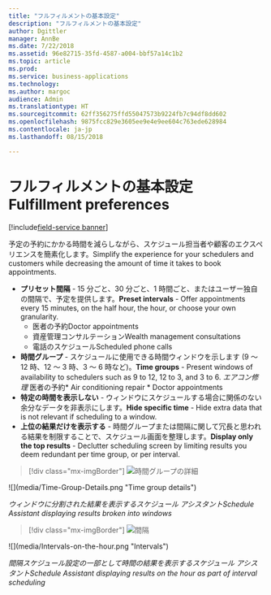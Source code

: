 ```yaml
---
title: "フルフィルメントの基本設定"
description: "フルフィルメントの基本設定"
author: Dgittler
manager: AnnBe
ms.date: 7/22/2018
ms.assetid: 96e82715-35fd-4587-a004-bbf57a14c1b2
ms.topic: article
ms.prod: 
ms.service: business-applications
ms.technology: 
ms.author: margoc
audience: Admin
ms.translationtype: HT
ms.sourcegitcommit: 62ff356275ffd55047573b9224fb7c94df8dd602
ms.openlocfilehash: 9875fcc829e3605ee9e4e9ee604c763ede628984
ms.contentlocale: ja-jp
ms.lasthandoff: 08/15/2018

---
```





#  <a name="fulfillment-preferences"></a><span data-ttu-id="22c9b-103">フルフィルメントの基本設定</span><span class="sxs-lookup"><span data-stu-id="22c9b-103">Fulfillment preferences</span></span>

[!include[field-service banner](../../../includes/field-service.md)]

<span data-ttu-id="22c9b-104">予定の予約にかかる時間を減らしながら、スケジュール担当者や顧客のエクスペリエンスを簡素化します。</span><span class="sxs-lookup"><span data-stu-id="22c9b-104">Simplify the experience for your schedulers and customers while decreasing the amount of time it takes to book appointments.</span></span>

* <span data-ttu-id="22c9b-105">**プリセット間隔** - 15 分ごと、30 分ごと、1 時間ごと、またはユーザー独自の間隔で、予定を提供します。</span><span class="sxs-lookup"><span data-stu-id="22c9b-105">**Preset intervals** - Offer appointments every 15 minutes, on the half hour, the hour, or choose your own granularity.</span></span>
    * <span data-ttu-id="22c9b-106">医者の予約</span><span class="sxs-lookup"><span data-stu-id="22c9b-106">Doctor appointments</span></span>
    * <span data-ttu-id="22c9b-107">資産管理コンサルテーション</span><span class="sxs-lookup"><span data-stu-id="22c9b-107">Wealth management consultations</span></span>
    * <span data-ttu-id="22c9b-108">電話のスケジュール</span><span class="sxs-lookup"><span data-stu-id="22c9b-108">Scheduled phone calls</span></span>
* <span data-ttu-id="22c9b-109">**時間グループ** - スケジュールに使用できる時間ウィンドウを示します (9 ～ 12 時、12 ～ 3 時、3 ～ 6 時など)。</span><span class="sxs-lookup"><span data-stu-id="22c9b-109">**Time groups** - Present windows of availability to schedulers such as 9 to 12, 12 to 3, and 3 to 6.</span></span>
        <span data-ttu-id="22c9b-110">*エアコン修理* 医者の予約</span><span class="sxs-lookup"><span data-stu-id="22c9b-110">* Air conditioning repair * Doctor appointments</span></span>
* <span data-ttu-id="22c9b-111">**特定の時間を表示しない** - ウィンドウにスケジュールする場合に関係のない余分なデータを非表示にします。</span><span class="sxs-lookup"><span data-stu-id="22c9b-111">**Hide specific time** - Hide extra data that is not relevant if scheduling to a window.</span></span>
* <span data-ttu-id="22c9b-112">**上位の結果だけを表示する** - 時間グループまたは間隔に関して冗長と思われる結果を制限することで、スケジュール画面を整理します。</span><span class="sxs-lookup"><span data-stu-id="22c9b-112">**Display only the top results** - Declutter scheduling screen by limiting results you deem redundant per time group, or per interval.</span></span>

> [!div class="mx-imgBorder"]
> <span data-ttu-id="22c9b-113">![](media/Time-Group-Details.png "時間グループの詳細")
<!-- picture --></span><span class="sxs-lookup"><span data-stu-id="22c9b-113">![](media/Time-Group-Details.png "Time group details")
<!-- picture --></span></span>

<span data-ttu-id="22c9b-114">*ウィンドウに分割された結果を表示するスケジュール アシスタント*</span><span class="sxs-lookup"><span data-stu-id="22c9b-114">*Schedule Assistant displaying results broken into windows*</span></span>

> [!div class="mx-imgBorder"]
> <span data-ttu-id="22c9b-115">![](media/Intervals-on-the-hour.png "間隔")
<!-- picture --></span><span class="sxs-lookup"><span data-stu-id="22c9b-115">![](media/Intervals-on-the-hour.png "Intervals")
<!-- picture --></span></span>

<span data-ttu-id="22c9b-116">*間隔スケジュール設定の一部として時間の結果を表示するスケジュール アシスタント*</span><span class="sxs-lookup"><span data-stu-id="22c9b-116">*Schedule Assistant displaying results on the hour as part of interval scheduling*</span></span>



